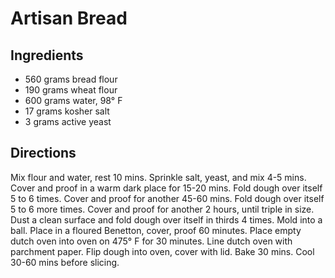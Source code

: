 # Artisan Bread

## Ingredients

- 560 grams bread flour
- 190 grams wheat flour
- 600 grams water, 98° F
- 17 grams kosher salt
- 3 grams active yeast

## Directions

Mix flour and water, rest 10 mins. Sprinkle salt, yeast, and mix 4-5 mins.
Cover and proof in a warm dark place for 15-20 mins. Fold dough over itself 5
to 6 times. Cover and proof for another 45-60 mins. Fold dough over itself 5
to 6 more times. Cover and proof for another 2 hours, until triple in size.
Dust a clean surface and fold dough over itself in thirds 4 times. Mold into a
ball. Place in a floured Benetton, cover, proof 60 minutes. Place empty dutch
oven into oven on 475° F for 30 minutes. Line dutch oven with parchment paper.
Flip dough into oven, cover with lid. Bake 30 mins. Cool 30-60 mins before
slicing.
